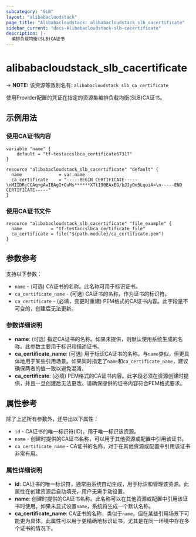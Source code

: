 ```yaml
---
subcategory: "SLB"
layout: "alibabacloudstack"
page_title: "Alibabacloudstack: alibabacloudstack_slb_cacertificate"
sidebar_current: "docs-Alibabacloudstack-slb-cacertificate"
description: |- 
  编排负载均衡(SLB)CA证书
---
```


# alibabacloudstack_slb_cacertificate
-> **NOTE:** 该资源等效别名有: `alibabacloudstack_slb_ca_certificate`

使用Provider配置的凭证在指定的资源集编排负载均衡(SLB)CA证书。

## 示例用法

### 使用CA证书内容

```hcl
variable "name" {
    default = "tf-testaccslbca_certificate67317"
}

resource "alibabacloudstack_slb_cacertificate" "default" {
  name              = var.name
  ca_certificate    = "-----BEGIN CERTIFICATE-----\nMIIDRjCCAq+gAwIBAgI+OuMs******XTtI90EAxEG/bJJyOm5LqoiA=\n-----END CERTIFICATE-----"
}
```

### 使用CA证书文件

```hcl
resource "alibabacloudstack_slb_cacertificate" "file_example" {
  name           = "tf-testaccslbca_certificate_file"
  ca_certificate = file("${path.module}/ca_certificate.pem")
}
```

## 参数参考

支持以下参数：

* `name` - (可选) CA证书的名称。此名称可用于标识证书。
* `ca_certificate_name` - (可选) CA证书的名称，作为证书的标识符。
* `ca_certificate` - (必填，变更时重建) PEM格式的CA证书内容。此字段是不可变的，创建后无法更新。

### 参数详细说明

- **name**: (可选) 指定CA证书的名称。如果未提供，则默认使用系统生成的名称。此参数主要用于标识和描述证书。
- **ca_certificate_name**: (可选) 用于标识CA证书的名称。与`name`类似，但更具体地用于某些引用场景。如果同时指定了`name`和`ca_certificate_name`，建议确保两者的值一致以避免混淆。
- **ca_certificate**: (必填) PEM格式的CA证书内容。此字段必须在资源创建时提供，并且一旦创建后无法更改。请确保提供的证书内容符合PEM格式要求。

## 属性参考

除了上述所有参数外，还导出以下属性：

* `id` - CA证书的唯一标识符(ID)，用于唯一标识该资源。
* `name` - 创建时提供的CA证书名称，可以用于其他资源或配置中引用该证书。
* `ca_certificate_name` - CA证书的名称，对于在其他资源或配置中引用该证书非常有用。

### 属性详细说明

- **id**: CA证书的唯一标识符，通常由系统自动生成，用于标识和管理该资源。此属性在创建资源后自动填充，用户无需手动设置。
- **name**: 创建时提供的CA证书名称。此名称可以在其他资源或配置中引用该证书时使用。如果未显式设置`name`，系统将生成一个默认名称。
- **ca_certificate_name**: CA证书的名称，类似于`name`，但在某些引用场景下可能更为具体。此属性可以用于更精确地标识证书，尤其是在同一环境中存在多个证书的情况下。